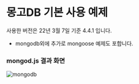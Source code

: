 # 몽고DB 기본 사용 예제

사용한 버전은 22년 3월 7일 기준 4.4.1 입니다.

* mongodb외에 추가로 mongoose 예제도 포합니다.

### mongod.js 결과 화면

![mongodb](https://user-images.githubusercontent.com/921139/156998525-24f4cae1-cded-48fe-823e-5930f3c85105.png)

